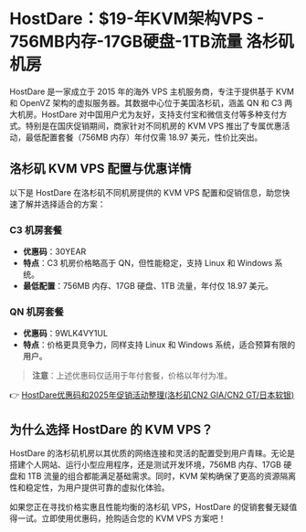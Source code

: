 # HostDare：$19-年KVM架构VPS - 756MB内存-17GB硬盘-1TB流量 洛杉矶机房

HostDare 是一家成立于 2015 年的海外 VPS 主机服务商，专注于提供基于 KVM 和 OpenVZ 架构的虚拟服务器。其数据中心位于美国洛杉矶，涵盖 QN 和 C3 两大机房。HostDare 对中国用户尤为友好，支持支付宝和微信支付等多种支付方式。特别是在国庆促销期间，商家针对不同机房的 KVM VPS 推出了专属优惠活动，最低配置套餐（756MB 内存）年付仅需 18.97 美元，性价比突出。

## 洛杉矶 KVM VPS 配置与优惠详情

以下是 HostDare 在洛杉矶不同机房提供的 KVM VPS 配置和促销信息，助您快速了解并选择适合的方案：

### C3 机房套餐
- **优惠码**：30YEAR  
- **特点**：C3 机房价格略高于 QN，但性能稳定，支持 Linux 和 Windows 系统。  
- **最低配置**：756MB 内存、17GB 硬盘、1TB 流量，年付仅 18.97 美元。  

### QN 机房套餐
- **优惠码**：9WLK4VY1UL  
- **特点**：价格更具竞争力，同样支持 Linux 和 Windows 系统，适合预算有限的用户。  

> **注意**：上述优惠码仅适用于年付套餐，价格以年付为准。  

👉 [HostDare优惠码和2025年促销活动整理(洛杉矶CN2 GIA/CN2 GT/日本软银)](https://bit.ly/hostdare)

## 为什么选择 HostDare 的 KVM VPS？
HostDare 的洛杉矶机房以其优质的网络连接和灵活的配置受到用户青睐。无论是搭建个人网站、运行小型应用程序，还是测试开发环境，756MB 内存、17GB 硬盘和 1TB 流量的组合都能满足基础需求。同时，KVM 架构确保了更高的资源隔离性和稳定性，为用户提供可靠的虚拟化体验。

如果您正在寻找价格实惠且性能均衡的洛杉矶 VPS，HostDare 的促销套餐无疑值得一试。立即使用优惠码，抢购适合您的 KVM VPS 方案吧！